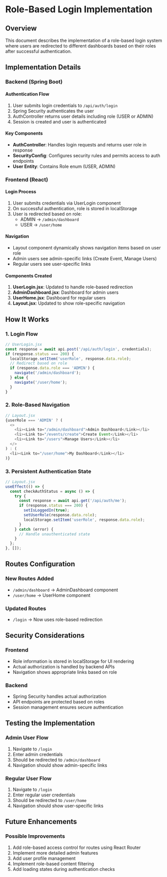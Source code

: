 # Role-Based Login Implementation

## Overview
This document describes the implementation of a role-based login system where users are redirected to different dashboards based on their roles after successful authentication.

## Implementation Details

### Backend (Spring Boot)

#### Authentication Flow
1. User submits login credentials to `/api/auth/login`
2. Spring Security authenticates the user
3. AuthController returns user details including role (USER or ADMIN)
4. Session is created and user is authenticated

#### Key Components
- **AuthController**: Handles login requests and returns user role in response
- **SecurityConfig**: Configures security rules and permits access to auth endpoints
- **User Entity**: Contains Role enum (USER, ADMIN)

### Frontend (React)

#### Login Process
1. User submits credentials via UserLogin component
2. On successful authentication, role is stored in localStorage
3. User is redirected based on role:
   - ADMIN → `/admin/dashboard`
   - USER → `/user/home`

#### Navigation
- Layout component dynamically shows navigation items based on user role
- Admin users see admin-specific links (Create Event, Manage Users)
- Regular users see user-specific links

#### Components Created
1. **UserLogin.jsx**: Updated to handle role-based redirection
2. **AdminDashboard.jsx**: Dashboard for admin users
3. **UserHome.jsx**: Dashboard for regular users
4. **Layout.jsx**: Updated to show role-specific navigation

## How It Works

### 1. Login Flow
```javascript
// UserLogin.jsx
const response = await api.post('/api/auth/login', credentials);
if (response.status === 200) {
  localStorage.setItem('userRole', response.data.role);
  // Redirect based on role
  if (response.data.role === 'ADMIN') {
    navigate('/admin/dashboard');
  } else {
    navigate('/user/home');
  }
}
```

### 2. Role-Based Navigation
```javascript
// Layout.jsx
{userRole === 'ADMIN' ? (
  <>
    <li><Link to="/admin/dashboard">Admin Dashboard</Link></li>
    <li><Link to="/events/create">Create Event</Link></li>
    <li><Link to="/users">Manage Users</Link></li>
  </>
) : (
  <li><Link to="/user/home">My Dashboard</Link></li>
)}
```

### 3. Persistent Authentication State
```javascript
// Layout.jsx
useEffect(() => {
  const checkAuthStatus = async () => {
    try {
      const response = await api.get('/api/auth/me');
      if (response.status === 200) {
        setIsLoggedIn(true);
        setUserRole(response.data.role);
        localStorage.setItem('userRole', response.data.role);
      }
    } catch (error) {
      // Handle unauthenticated state
    }
  };
}, []);
```

## Routes Configuration

### New Routes Added
- `/admin/dashboard` → AdminDashboard component
- `/user/home` → UserHome component

### Updated Routes
- `/login` → Now uses role-based redirection

## Security Considerations

### Frontend
- Role information is stored in localStorage for UI rendering
- Actual authorization is handled by backend APIs
- Navigation shows appropriate links based on role

### Backend
- Spring Security handles actual authorization
- API endpoints are protected based on roles
- Session management ensures secure authentication

## Testing the Implementation

### Admin User Flow
1. Navigate to `/login`
2. Enter admin credentials
3. Should be redirected to `/admin/dashboard`
4. Navigation should show admin-specific links

### Regular User Flow
1. Navigate to `/login`
2. Enter regular user credentials
3. Should be redirected to `/user/home`
4. Navigation should show user-specific links

## Future Enhancements

### Possible Improvements
1. Add role-based access control for routes using React Router
2. Implement more detailed admin features
3. Add user profile management
4. Implement role-based content filtering
5. Add loading states during authentication checks